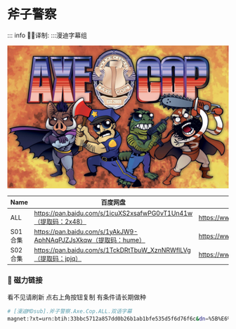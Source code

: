# 斧子警察

::: info
✍🏻译制: 
:::漫迪字幕组

![axe-cop-banner-11.jpg](axe-cop-banner-11.jpg)

| Name | 百度网盘 | 阿里云盘 | Bilibili | MDpan |
| --- | --- | --- | --- | --- |
| ALL | https://pan.baidu.com/s/1icuXS2xsafwPG0vT1Un41w（提取码：2x48） | https://www.aliyundrive.com/s/gW3fZKonnMq |  | https://mdpan.tk/%E6%96%A7%E5%AD%90%E8%AD%A6%E5%AF%9F |
| S01合集 | https://pan.baidu.com/s/1yAkJW9-AphNAqPJZJsXkqw（提取码：hume） | https://www.aliyundrive.com/s/TeYyn92ZhZ8 | https://www.bilibili.com/video/BV1yx411A7qW |  |
| S02合集 | https://pan.baidu.com/s/1TckDRtTbuW_XznNRWfILVg（提取码：jpjq） | https://www.aliyundrive.com/s/m33urxV6gRy | https://www.bilibili.com/video/BV1Ys411m7ak |  |

### 🧲 磁力链接

看不见请刷新 点右上角按钮复制 有条件请长期做种

```bash
# [漫迪MDsub].斧子警察.Axe.Cop.ALL.双语字幕
magnet:?xt=urn:btih:33bbc5712a857dd0b26b1ab1bfe535d5f6d76f6c&dn=%5B%E6%BC%AB%E8%BF%AAMDsub%5D.%E6%96%A7%E5%AD%90%E8%AD%A6%E5%AF%9F.Axe.Cop.ALL.%E5%8F%8C%E8%AF%AD%E5%AD%97%E5%B9%95&tr=http%3A%2F%2Falltorrents.net%3A80%2Fbt%2Fannounce.php&tr=http%3A%2F%2Fbluebird-hd.org%2Fannounce.php&tr=http%3A%2F%2Fwww.thetradersden.org%2Fforums%2Ftracker%2Fannounce.php&tr=http%3A%2F%2Ftracker.trancetraffic.com%3A80%2Fannounce.php&tr=http%3A%2F%2Firrenhaus.dyndns.dk%3A80%2Fannounce.php&tr=http%3A%2F%2F1337.abcvg.info%3A80%2Fannounce&tr=http%3A%2F%2Fbt.beatrice-raws.org%3A80%2Fannounce&tr=http%3A%2F%2Fwww.tribalmixes.com%3A80%2Fannounce.php&tr=http%3A%2F%2Fwww.wareztorrent.com%3A80%2Fannounce
```
